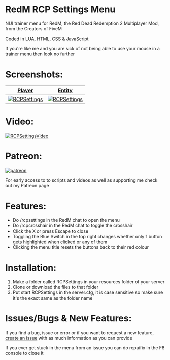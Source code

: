 # RedM RCP Settings Menu
NUI trainer menu for RedM, the Red Dead Redemption 2 Multiplayer Mod, from the Creators of FiveM

Coded in LUA, HTML, CSS &amp; JavaScript

If you're like me and you are sick of not being able to use your mouse in a trainer menu then look no further
# Screenshots:
<a href="https://www.rcpisawesome.co.uk/dev/RedmRCPsettings/1.png" target="_blank">**Player**</a>|<a href="https://www.rcpisawesome.co.uk/dev/RedmRCPsettings/2.png" target="_blank">**Entity**</a>
:---:|:---:
[![RCPSettings](https://www.rcpisawesome.co.uk/dev/RedmRCPsettings/1.png)](https://www.rcpisawesome.co.uk/dev/RedmRCPsettings/1.png)|[![RCPSettings](https://www.rcpisawesome.co.uk/dev/RedmRCPsettings/2.png)](https://www.rcpisawesome.co.uk/dev/RedmRCPsettings/2.png)
# Video:
[![RCPSettingsVideo](https://img.youtube.com/vi/qL3cxMUbaH4/maxresdefault.jpg)](https://www.youtube.com/watch?v=qL3cxMUbaH4)
# Patreon:
[![patreon](https://c5.patreon.com/external/favicon/apple-touch-icon.png)](https://www.patreon.com/RCPisAwesome)

For early access to to scripts and videos as well as supporting me check out my Patreon page
# Features:
- Do /rcpsettings in the RedM chat to open the menu
- Do /rcpcrosshair in the RedM chat to toggle the crosshair
- Click the X or press Escape to close
- Toggling the Blue Switch in the top right changes whether only 1 button gets highlighted when clicked or any of them
- Clicking the menu title resets the buttons back to their red colour
# Installation:
1. Make a folder called RCPSettings in your resources folder of your server
2. Clone or download the files to that folder
3. Put start RCPSettings in the server.cfg, it is case sensitive so make sure it's the exact same as the folder name
# Issues/Bugs &amp; New Features:
If you find a bug, issue or error or if you want to request a new feature, [create an issue](https://github.com/RCPisAwesome/RedmRCPsettings/issues) with as much information as you can provide

If you ever get stuck in the menu from an issue you can do rcpuifix in the F8 console to close it
